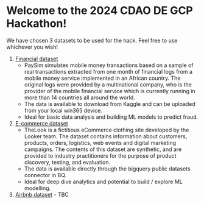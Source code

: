 # Welcome to the 2024 CDAO DE GCP Hackathon!

We have chosen 3 datasets to be used for the hack. Feel free to use whichever you wish!

1. [Financial dataset](https://www.kaggle.com/datasets/ealaxi/paysim1)
   - PaySim simulates mobile money transactions based on a sample of real transactions extracted from one month of financial logs from a mobile money service implemented in an African country. The original logs were provided by a multinational company, who is the provider of the mobile financial service which is currently running in more than 14 countries all around the world.
   - The data is available to download from Kaggle and can be uploaded from your local win365 device.
   - Ideal for basic data analysis and building ML models to predict fraud.
3. [E-commerce dataset](https://console.cloud.google.com/marketplace/product/bigquery-public-data/thelook-ecommerce?hl=es-419)
   - TheLook is a fictitious eCommerce clothing site developed by the Looker team. The dataset contains information about customers, products, orders, logistics, web events and digital marketing campaigns. The contents of this dataset are synthetic, and are provided to industry practitioners for the purpose of product discovery, testing, and evaluation.
   - The data is available directly through the bigquery public datasets connector in BQ.
   - Ideal for deep dive analytics and potential to build / explore ML modelling. 
5. [Airbnb dataset]() - TBC
